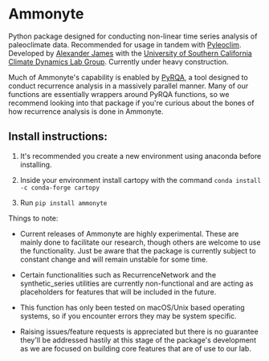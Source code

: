# Ammonyte

Python package designed for conducting non-linear time series analysis of paleoclimate data. Recommended for usage in tandem with [Pyleoclim](https://github.com/LinkedEarth/Pyleoclim_util). Developed by [Alexander James](https://alexkjames.github.io/) with the [University of Southern California Climate Dynamics Lab Group](https://climdyn.usc.edu/). Currently under heavy construction.

Much of Ammonyte's capability is enabled by [PyRQA](https://pypi.org/project/PyRQA/), a tool designed to conduct recurrence analysis in a massively parallel manner. Many of our functions are essentially wrappers around PyRQA functions, so we recommend looking into that package if you're curious about the bones of how recurrence analysis is done in Ammonyte.

## Install instructions:

1) It's recommended you create a new environment using anaconda before installing.

2) Inside your environment install cartopy with the command `conda install -c conda-forge cartopy`

3) Run `pip install ammonyte`


Things to note:

* Current releases of Ammonyte are highly experimental. These are mainly done to facilitate our research, though others are welcome to use the functionality. Just be aware that the package is currently subject to constant change and will remain unstable for some time.

* Certain functionalities such as RecurrenceNetwork and the synthetic_series utilities are currently non-functional and are acting as placeholders for features that will be included in the future.

* This function has only been tested on macOS/Unix based operating systems, so if you encounter errors they may be system specific.

* Raising issues/feature requests is appreciated but there is no guarantee they'll be addressed hastily at this stage of the package's development as we are focused on building core features that are of use to our lab.